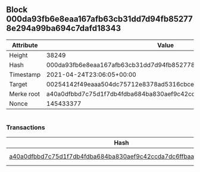 ## Block 000da93fb6e8eaa167afb63cb31dd7d94fb852778e294a99ba694c7dafd18343

Attribute | Value
--- | ---
Height | 38249
Hash | 000da93fb6e8eaa167afb63cb31dd7d94fb852778e294a99ba694c7dafd18343
Timestamp | 2021-04-24T23:06:05+00:00
Target | 00254142f49eaaa504dc75712e8378ad5316cbcead634704b3734b6271167cc4
Merke root | a40a0dfbbd7c75d1f7db4fdba684ba830aef9c42ccda7dc6ffbaad5d4b65bd4f
Nonce | 145433377

```

```

### Transactions

Hash | Amount
--- | ---
[a40a0dfbbd7c75d1f7db4fdba684ba830aef9c42ccda7dc6ffbaad5d4b65bd4f](a40a0dfbbd7c75d1f7db4fdba684ba830aef9c42ccda7dc6ffbaad5d4b65bd4f.md) | 10.00000000 SKEPTI 
